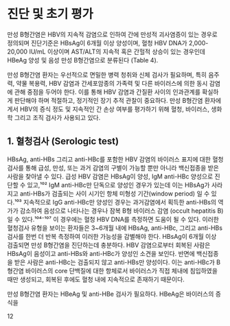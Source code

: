 # 진단 및 초기 평가
만성 B형간염은 HBV의 지속적 감염으로 인하여 간에 만성적 괴사염증이 있는 경우로 정의되며 진단기준은 HBsAg이 6개월 이상 양성이며, 혈청 HBV DNA가 2,000-20,000 IU/mL 이상이며 AST/ALT의 지속적 혹은 간헐적 상승이 있는 경우인데 HBeAg 양성 및 음성 만성 B형간염으로 분류된다 (Table 4).

만성 B형간염 환자는 우선적으로 면밀한 병력 청취와 신체 검사가 필요하며, 특히 음주력, 약물 복용력, HBV 감염과 간세포암종의 가족력 및 다른 바이러스에 의한 동시 감염에 관해 중점을 두어야 한다. 이를 통해 HBV 감염과 간질환 사이의 인과관계를 확실하게 판단해야 하며 적절하고, 정기적인 장기 추적 관찰이 중요하다. 만성 B형간염 환자에게서 HBV의 증식 정도 및 지속적인 간 손상 여부를 평가하기 위해 혈청, 바이러스, 생화학 그리고 조직 검사가 사용되고 있다.

## 1. 혈청검사 (Serologic test)

HBsAg, anti-HBs 그리고 anti-HBc를 포함한 HBV 감염의 바이러스 표지에 대한 혈청검사를 통해 급성, 만성, 또는 과거 감염의 구별이 가능할 뿐만 아니라 백신접종을 받은 사람을 찾아낼 수 있다. 급성 HBV 감염은 HBsAg이 양성, IgM anti-HBc 양성으로 진단할 수 있고,¹⁰² IgM anti-HBc만 단독으로 양성인 경우가 있는데 이는 HBsAg가 사라지고 anti-HBs가 검출되는 사이 시기인 항체 미형성 기간(window period) 일 수 있다.¹⁰³ 지속적으로 IgG anti-HBc만 양성인 경우는 과거감염에서 획득한 anti-HBs의 역가가 감소하여 음성으로 나타나는 경우나 잠복 B형 바이러스 감염 (occult hepatitis B)일 수 있다.¹⁰⁴⁻¹⁰⁷ 이 경우에는 혈청 HBV DNA를 측정하면 도움이 될 수 있다. 이러한 혈청검사 유형을 보이는 환자들은 3~6개월 내에 HBsAg, anti-HBc, 그리고 anti-HBs 검사를 한번 더 반복 측정하여 이러한 가능성을 감별해야 한다. HBsAg이 6개월 이상 검출되면 만성 B형간염을 진단하는데 충분하다. HBV 감염으로부터 회복된 사람은 HBsAg이 음성이고 anti-HBs와 anti-HBc가 양성인 소견을 보인다. 반면에 백신접종을 받은 사람은 anti-HBc는 검출되지 않고 anti-HBs만 양성이다. 이는 anti-HBc가 B형간염 바이러스의 core 단백질에 대한 항체로서 바이러스가 직접 체내에 침입하였을 때만 생성되고, 회복된 후에도 혈청 내에 지속적으로 존재하기 때문이다.

만성 B형간염 환자는 HBeAg 및 anti-HBe 검사가 필요하다. HBeAg은 바이러스의 증식을

<PAGE>12